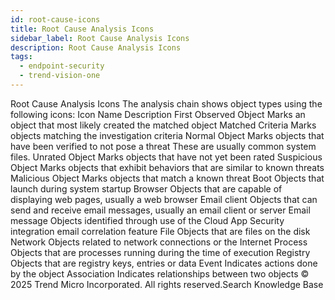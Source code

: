 ```yaml
---
id: root-cause-icons
title: Root Cause Analysis Icons
sidebar_label: Root Cause Analysis Icons
description: Root Cause Analysis Icons
tags:
  - endpoint-security
  - trend-vision-one
---
```


 Root Cause Analysis Icons The analysis chain shows object types using the following icons: Icon Name Description First Observed Object Marks an object that most likely created the matched object Matched Criteria Marks objects matching the investigation criteria Normal Object Marks objects that have been verified to not pose a threat These are usually common system files. Unrated Object Marks objects that have not yet been rated Suspicious Object Marks objects that exhibit behaviors that are similar to known threats Malicious Object Marks objects that match a known threat Boot Objects that launch during system startup Browser Objects that are capable of displaying web pages, usually a web browser Email client Objects that can send and receive email messages, usually an email client or server Email message Objects identified through use of the Cloud App Security integration email correlation feature File Objects that are files on the disk Network Objects related to network connections or the Internet Process Objects that are processes running during the time of execution Registry Objects that are registry keys, entries or data Event Indicates actions done by the object Association Indicates relationships between two objects © 2025 Trend Micro Incorporated. All rights reserved.Search Knowledge Base
